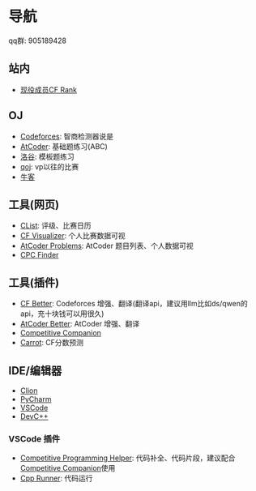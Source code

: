 # 导航
qq群: 905189428

## 站内
- [现役成员CF Rank](https://sgu-acw.zh314.xyz/codeforces/rank)

## OJ
- [Codeforces](https://codeforces.com/): 智商检测器说是
- [AtCoder](https://atcoder.jp/): 基础题练习(ABC)
- [洛谷](https://www.luogu.com.cn/): 模板题练习
- [qoj](https://qoj.ac/): vp以往的比赛
- [牛客](https://ac.nowcoder.com/)

## 工具(网页)
- [CList](https://clist.by/): 评级、比赛日历
- [CF Visualizer](https://cfviz.netlify.app/): 个人比赛数据可视
- [AtCoder Problems](https://kenkoooo.com/atcoder/#/table/All): AtCoder 题目列表、个人数据可视
- [CPC Finder](https://cpcfinder.com/)

## 工具(插件)
- [CF Better](https://greasyfork.org/zh-CN/scripts/465777-codeforces-better#google_vignette): Codeforces 增强、翻译(翻译api，建议用llm比如ds/qwen的api，充十块钱可以用很久)
- [AtCoder Better](https://greasyfork.org/zh-CN/scripts/471106-atcoder-better): AtCoder 增强、翻译
- [Competitive Companion](https://github.com/jmerle/competitive-companion#readme)
- [Carrot](https://github.com/meooow25/carrot): CF分数预测

## IDE/编辑器
- [Clion](https://www.jetbrains.com.cn/clion/download)
- [PyCharm](https://www.jetbrains.com/pycharm/download)
- [VSCode](https://code.visualstudio.com/)
- [DevC++](https://github.com/Embarcadero/Dev-Cpp/releases/latest)

### VSCode 插件
- [Competitive Programming Helper](https://marketplace.visualstudio.com/items?itemName=DivyanshuAgrawal.competitive-programming-helper): 代码补全、代码片段，建议配合[Competitive Companion](https://github.com/jmerle/competitive-companion#readme)使用
- [Cpp Runner](https://marketplace.visualstudio.com/items?itemName=franneck94.c-cpp-runner): 代码运行
  